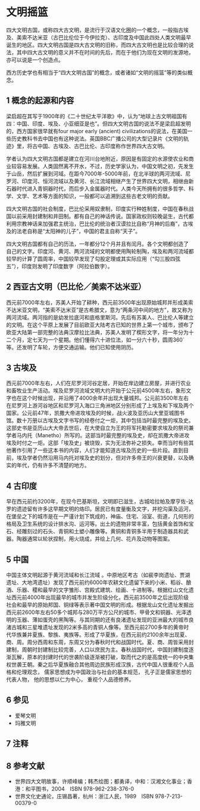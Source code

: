 # 文明摇篮

四大文明古国，或称四大古文明，是流行于汉语文化圈的一个概念，一般指古埃及、美索不达米亚（古巴比伦位于今伊拉克）、古印度及中国此四处人类文明最早诞生的地区。四大文明古国是四大古文明的旧称，而四大古文明也是比较合理的说法，其中四大古文明的意义并不在时间的先后，而在于他们为现在文明的发源地，亦可以说是一个创造点。

西方历史学也有相当于“四大文明古国”的概念，或者诸如“文明的摇篮”等的类似概念。



## 1 概念的起源和内容

梁启超在其写于1900年的《二十世纪太平洋歌》中，认为“地球上古文明祖国有四：中国、印度、埃及、小亚细亚是也”。但四大文明古国的说法不是梁启超发明的，西方国家很早就有four major early (ancient) civilizations的说法，在美国一些历史教科书去中国也有这种说法。英国BBC广播公司的大型记录片《文明的轨迹》里，将古中国、古埃及、古巴比伦、古印度称作世界四大古文明。 

学者认为四大文明古国都是建立在河川台地附近，原因是有固定的水源使农业和商业较容易发展。人类固然离不开水，不过，历史学家认为，中国文明之初，先发生于山岳，然后扩展到河域。在距今7000年-5000年前，在北半球的两河流域、尼罗河、印度河、恒河流域以及黄河、长江流域相继产生了世界四大文明，相继由新石器时代进入青铜器时代，而后步入金属器时代。人类今天所拥有的很多哲学、科学、文学、艺术等方面的知识，一般都可以追溯到这些古老文明的贡献。

四大文明古国的社会制度，巴比伦采用奴隶制，印度实行种姓制度，中国在春秋战国以前采用封建制和井田制。都有自己的神话传说。国家政权则较晚诞生，古代都利用宗教神话来加强君主统治，巴比伦的统治者汉谟拉比自称“月神的后裔”，古埃及的法老自称是“太阳神的儿子”，中国的君主自称“天子”。

四大文明古国都有自己的历法，一年都分12个月并且有闰月。各个文明都创造了自己的文字。印度河、黄河、两河流域的文明都使用陶轮制陶，埃及和两河流域都较早的计算了圆周率，中国较早发现了勾股定理或其实际应用（“勾三股四弦五”），印度则发明了印度数字（阿拉伯数字）。



## 2 西亚古文明（巴比伦／美索不达米亚）

西元前7000年左右，苏美人开始了耕种，西元前3500年出现原始城邦并形成美索不达米亚文明，“美索不达米亚”是古希腊文，意为“两条河中间的地方”，故又称为两河流域。两河指的是幼发拉底河和底格里斯河。先后有苏美人、巴比伦人等建立的文明。在这个平原上发展了目前欧亚大陆考古已知的世界上第一个城市，颁布了欧亚大陆第一部完整的法典汉摩拉比法典，苏美人发明了楔形文字，将一年分为十二个月，定七天为一个星期。他们懂得六十进位法，如一分六十秒，圆周360`等。还发明了车轮，方便交通运输。他们已知使用阴历。



## 3 古埃及

西元前7000年左右，人们在尼罗河河谷定居，开始在岸边建立房屋，并进行农业和畜牧业生产活动。埃及尼罗河流域文明大约开始于公元前4500年左右，象形文字也在这个时候出现，并沿用了4000余年并出现大量城邦。公元前3500年左右在尼罗河上游河谷地区和尼罗河入海口三角洲地区分别形成了上埃及和下埃及两个国家。公元前47年，凯撒大帝进攻埃及的时候，战火波及亚历山大里亚城图书馆。数十万册以古埃及文字书写的经卷付之一炬，其中包括当时最完整的埃及史。这部史书是亚历山大大帝去世后，在大使自立为王的将军托勒密要求埃及的祭司兼学者马内托（Manetho）所写的。这部当时最完整的埃及史，却在凯撒大帝进攻埃及时付之一炬。这部「埃及史」被烧毁，实为无法弥补之损失。幸而当时有些其他著作引用了一些这本书的内容，人们才能知道古埃及历史的一些片段。直到目前，埃及学者仍然沿用马内托对埃及史的划分，但对许多帝王的兴衰更替，以及确实的年代，仍有许多不清楚的地方。



## 4 古印度

早在西元前约3200年，在现今巴基斯坦，文明即已滋生，古城哈拉帕及摩亨佐-达罗的遗迹留有许多这早期文明的烙印。居民已有度量衡及文字，并挖沟渠及运河，在堡垒之下的城市是在一严谨计划下筑成的，神庙、住宅、浴室、街道，几何形的格局及卫生系统的设计排水沟、运河等。出土的遗物非常丰富，包括黄金首饰和宝石、经雕刻过的石头、青铜和土塑小雕像等。黄铜和青铜多半用于制造器具和武器。陶器通常以轮状捏制，用火烧成，并绘上几何、花卉及动物等图案。



## 5 中国

中国主体文明起源于黄河流域和长江流域 。中原地区考古（如裴李岗遗址、贾湖遗址、大地湾遗址）发现了西元前约6000年农耕文化遗留下来的小米、稻谷、酿酒、乐器、稷和最早的文字雏形、宫殿式建筑、绘画、十进制等。根据红山文化遗址西元前4000年出现最早的城市并发生阶级分化，西元前3500年之后出现阶级社会和最早的原始邦国、铜绿等表示著中国文明的形成。根据龙山文化遗址发掘出西元前2600年左右50多个城邦与280万平方公尺的城市、甲骨文和铜器、光泽透明的玉器、薄如蛋壳的黑陶等。与其同期的还有良渚遗址发现的亚洲最大的城市良渚古城和三星堆遗址发现的2米多高的青铜人像等。至西元前2700多年的黄帝时代华族兼并夏族、黎族、夷族等。形成了华夏族，在西元前约2100余年出现夏、商、周。周分西周和东周，东周又分为春秋时代和战国时代。夏、商、周皆采用封建制，周朝时封建制比较完善，人口以庶民为主。春秋战国时代，中国封建制度逐渐瓦解，原本的封建时代的世袭阶级逐渐被打破，取而代之的是高度统一的中央集权世袭王朝。秦之后华夏族融合其他周边民族形成汉族，古代中国人很重视个人品格和伦理观念， 儒家思想成为中国政治与社会的基本规范， 孔子正是儒家思想的代表人物， 他的思想以仁为中心， 重视个人品德修养。



## 6 参见

* 爱琴文明
* 玛雅文明



## 7 注释



## 8 参考文献

* 世界四大文明故事，许顺峰编；韩杰绘图；都勇译，中和：汉湘文化事业；香港：和平图书，2004　ISBN 978-962-238-376-0
* 世界文化史通论，庄锡昌著，杭州：浙江人民，1989　ISBN 978-7-213-00379-0



